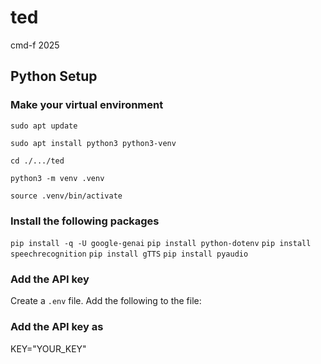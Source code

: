 # ted
cmd-f 2025

## Python Setup

### Make your virtual environment
``sudo apt update``

``sudo apt install python3 python3-venv``

``cd ./.../ted``

``python3 -m venv .venv``

``source .venv/bin/activate``

### Install the following packages
``pip install -q -U google-genai``
``pip install python-dotenv``
``pip install speechrecognition``
``pip install gTTS``
``pip install pyaudio``

### Add the API key
Create a ``.env`` file. Add the following to the file:

### Add the API key as
KEY="YOUR_KEY"